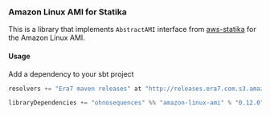 ### Amazon Linux AMI for Statika

This is a library that implements `AbstractAMI` interface from [aws-statika](https://github.com/ohnosequences/aws-statika) for the Amazon Linux AMI.

#### Usage

Add a dependency to your sbt project

```scala
resolvers += "Era7 maven releases" at "http://releases.era7.com.s3.amazonaws.com"

libraryDependencies += "ohnosequences" %% "amazon-linux-ami" % "0.12.0"
```
